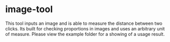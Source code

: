 # image-tool
This tool inputs an image and is able to measure the distance between two clicks. Its built for checking proportions in images and uses an arbitrary unit of measure. Please view the example folder for a showing of a usage result.
